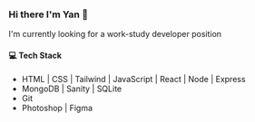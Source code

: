 ### Hi there I'm Yan 👋 
I'm currently looking for a work-study developer position

####  💻 Tech Stack
- HTML | CSS | Tailwind | JavaScript | React | Node | Express
- MongoDB | Sanity | SQLite 
- Git
- Photoshop | Figma
